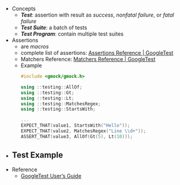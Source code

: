 - Concepts
	- ***Test***: assertion with result as *success*, *nonfatal failure*, or *fatal failure*
	- ***Test Suite***: a batch of tests
	- ***Test Program***: contain multiple test suites
- Assertions
	- are *macros*
	- complete list of assertions: [Assertions Reference | GoogleTest](https://google.github.io/googletest/reference/assertions.html)
	- Matchers Reference: [Matchers Reference | GoogleTest](https://google.github.io/googletest/reference/matchers.html)
	- Example
	  ```C++
	  #include <gmock/gmock.h>
	  
	  using ::testing::AllOf;
	  using ::testing::Gt;
	  using ::testing::Lt;
	  using ::testing::MatchesRegex;
	  using ::testing::StartsWith;
	  
	  ...
	  EXPECT_THAT(value1, StartsWith("Hello"));
	  EXPECT_THAT(value2, MatchesRegex("Line \\d+"));
	  ASSERT_THAT(value3, AllOf(Gt(5), Lt(10)));
	  ```
- Test Example
	-
- Reference
	- [GoogleTest User’s Guide](https://google.github.io/googletest/)